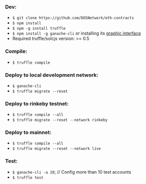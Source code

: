 ### Dev:
- `$ git clone https://github.com/DOSNetwork/eth-contracts`
- `$ npm install`
- `$ npm -g install truffle`
- `$ npm install -g ganache-cli` or installing its [graphic interface](https://truffleframework.com/ganache)
- Required truffle/solcjs version: >= 0.5

### Compile:
- `$ truffle compile`

### Deploy to local development network:
- `$ ganache-cli`
- `$ truffle migrate --reset`


### Deploy to rinkeby testnet:
- `$ truffle compile --all`
- `$ truffle migrate --reset --network rinkeby`


### Deploy to mainnet:
- `$ truffle compile --all`
- `$ truffle migrate --reset --network live`


### Test:
- `$ ganache-cli -a 20`; // Config more than 10 test accounts 
- `$ truffle test`

